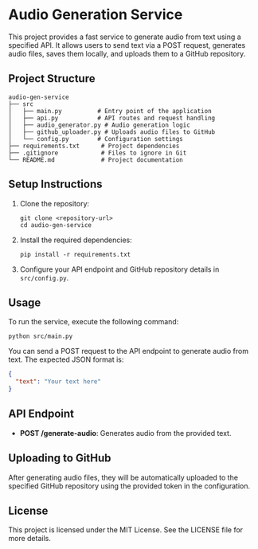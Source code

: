 # Audio Generation Service

This project provides a fast service to generate audio from text using a specified API. It allows users to send text via a POST request, generates audio files, saves them locally, and uploads them to a GitHub repository.

## Project Structure

```
audio-gen-service
├── src
│   ├── main.py          # Entry point of the application
│   ├── api.py           # API routes and request handling
│   ├── audio_generator.py # Audio generation logic
│   ├── github_uploader.py # Uploads audio files to GitHub
│   └── config.py        # Configuration settings
├── requirements.txt      # Project dependencies
├── .gitignore            # Files to ignore in Git
└── README.md             # Project documentation
```

## Setup Instructions

1. Clone the repository:
   ```
   git clone <repository-url>
   cd audio-gen-service
   ```

2. Install the required dependencies:
   ```
   pip install -r requirements.txt
   ```

3. Configure your API endpoint and GitHub repository details in `src/config.py`.

## Usage

To run the service, execute the following command:
```
python src/main.py
```

You can send a POST request to the API endpoint to generate audio from text. The expected JSON format is:
```json
{
  "text": "Your text here"
}
```

## API Endpoint

- **POST /generate-audio**: Generates audio from the provided text.

## Uploading to GitHub

After generating audio files, they will be automatically uploaded to the specified GitHub repository using the provided token in the configuration.

## License

This project is licensed under the MIT License. See the LICENSE file for more details.